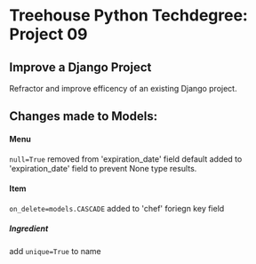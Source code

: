 # Treehouse Python Techdegree: Project 09

## Improve a Django Project

Refractor and improve efficency of an existing Django project.

## Changes made to Models:

#### Menu
`null=True` removed from 'expiration_date' field
default added to 'expiration_date' field to prevent None type results.

#### Item
`on_delete=models.CASCADE` added to 'chef' foriegn key field 

##### Ingredient
add `unique=True` to name




